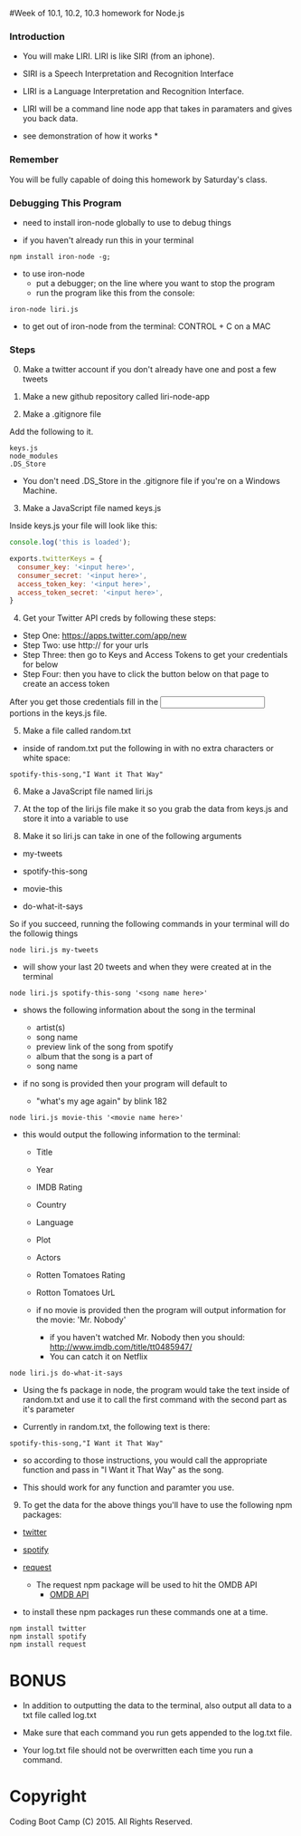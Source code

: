 #Week of 10.1, 10.2, 10.3 homework for Node.js

### Introduction

* You will make LIRI. LIRI is like SIRI (from an iphone).

* SIRI is a Speech Interpretation and Recognition Interface

* LIRI is a Language Interpretation and Recognition Interface.

* LIRI will be a command line node app that takes in paramaters and gives you back data.

* see demonstration of how it works * 

### Remember

You will be fully capable of doing this homework by Saturday's class.

### Debugging This Program
* need to install iron-node globally to use to debug things

* if you haven't already run this in your terminal

```
npm install iron-node -g;
```

* to use iron-node
	* put a debugger; on the line where you want to stop the program
	* run the program like this from the console:

```
iron-node liri.js
```

* to get out of iron-node from the terminal: CONTROL + C on a MAC

### Steps

0. Make a twitter account if you don't already have one and post a few tweets

1. Make a new github repository called liri-node-app

2. Make a .gitignore file

Add the following to it.

```
keys.js
node_modules
.DS_Store
```
* You don't need .DS_Store in the .gitignore file if you're on a Windows Machine.

3. Make a JavaScript file named keys.js

Inside keys.js your file will look like this:

``` JavaScript
console.log('this is loaded');

exports.twitterKeys = {
  consumer_key: '<input here>',
  consumer_secret: '<input here>',
  access_token_key: '<input here>',
  access_token_secret: '<input here>',
}

```
4. Get your Twitter API creds by following these steps:

* Step One: https://apps.twitter.com/app/new
* Step Two: use http:// for your urls
* Step Three: then go to Keys and Access Tokens to get your credentials for below
* Step Four: then you have to click the button below on that page to create an access token

After you get those credentials fill in the <input here> portions in the keys.js file.

5. Make a file called random.txt

* inside of random.txt put the following in with no extra characters or white space:

```
spotify-this-song,"I Want it That Way"
```

6. Make a JavaScript file named liri.js

7. At the top of the liri.js file make it so you grab the data from keys.js and store it into a variable to use

8. Make it so liri.js can take in one of the following arguments

* my-tweets

* spotify-this-song

* movie-this

* do-what-it-says

So if you succeed, running the following commands in your terminal will do the followig things

```
node liri.js my-tweets
```
* will show your last 20 tweets and when they were created at in the terminal

```
node liri.js spotify-this-song '<song name here>'
```

* shows the following information about the song in the terminal

	* artist(s)
	* song name
	* preview link of the song from spotify
	* album that the song is a part of
	* song name

* if no song is provided then your program will default to
	* "what's my age again" by blink 182

```
node liri.js movie-this '<movie name here>'
```

* this would output the following information to the terminal:

	* Title
	* Year
	* IMDB Rating
	* Country
	* Language
	* Plot
	* Actors
	* Rotten Tomatoes Rating 
	* Rotton Tomatoes UrL

	* if no movie is provided then the program will output information for the movie: 'Mr. Nobody'
		* if you haven't watched Mr. Nobody then you should: http://www.imdb.com/title/tt0485947/
		* You can catch it on Netflix

```
node liri.js do-what-it-says 
```

* Using the fs package in node, the program would take the text inside of random.txt and use it to call the first command with the second part as it's parameter

* Currently in random.txt, the following text is there:

```
spotify-this-song,"I Want it That Way"
```

* so according to those instructions, you would  call the appropriate function and pass in "I Want it That Way" as the song.

* This should work for any function and paramter you use.

9. To get the data for the above things you'll have to use the following npm packages:

* [twitter](https://www.npmjs.com/package/twitter)
* [spotify](https://www.npmjs.com/package/spotify)
* [request](https://www.npmjs.com/package/request)
	* The request npm package will be used to hit the OMDB API
		* [OMDB API](http://www.omdbapi.com)

* to install these npm packages run these commands one at a time.

```
npm install twitter
npm install spotify
npm install request
```

# BONUS

* In addition to outputting the data to the terminal, also output all data to a txt file called log.txt

* Make sure that each command you run gets appended to the log.txt file. 

* Your log.txt file should not be overwritten each time you run a command.

# Copyright
Coding Boot Camp (C) 2015. All Rights Reserved.